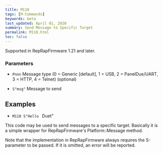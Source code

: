 ```yaml
---
title: M118
tags: [M-Commands] 
keywords: beta 
last_updated: April 01, 2020 
summary: Send Message to Specific Target 
permalink: M118.html
toc: false 
---
```



Supported in RepRapFirmware 1.21 and later.

### Parameters

* `Pnnn` Message type (0 = Generic [default], 1 = USB, 2 = PanelDue/UART, 3 = HTTP, 4 = Telnet) (optional)

* `S"msg"` Message to send

## Examples

* ` M118 S"Hello  ` Duet"

This code may be used to send messages to a specific target.  Basically it is a simple wrapper for RepRapFirmware's Platform::Message method.

Note that the implementation in RepRapFirmware always requires the S-parameter to be passed. If it is omitted, an error will be reported.

